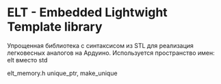 # ELT - Embedded Lightwight Template library

Упрощенная библиотека с синтаксисом из STL для реализация легковесных аналогов на Ардуино.
Используется пространство имен: elt вместо std

elt_memory.h    unique_ptr, make_unique